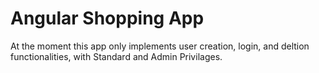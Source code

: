 # Angular Shopping App

At the moment this app only implements user creation, login, and deltion functionalities, with Standard and Admin Privilages.